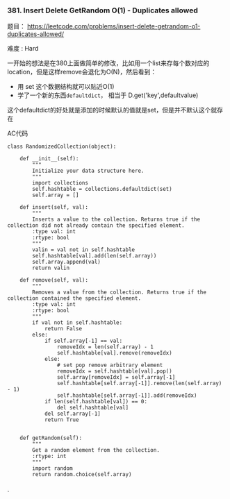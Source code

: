 ### 381. Insert Delete GetRandom O(1) - Duplicates allowed



题目： 
<https://leetcode.com/problems/insert-delete-getrandom-o1-duplicates-allowed/>



难度 : Hard



一开始的想法是在380上面做简单的修改，比如用一个list来存每个数对应的location，但是这样remove会退化为O(N)，然后看到：

- 用 set 这个数据结构就可以贴近O(1)
- 学了一个新的东西`defaultdict`， 相当于 D.get('key',defaultvalue)



这个defaultdict的好处就是添加的时候默认的值就是set，但是并不默认这个就存在



AC代码

```
class RandomizedCollection(object):

    def __init__(self):
        """
        Initialize your data structure here.
        """
        import collections
        self.hashtable = collections.defaultdict(set)
        self.array = []

    def insert(self, val):
        """
        Inserts a value to the collection. Returns true if the collection did not already contain the specified element.
        :type val: int
        :rtype: bool
        """
        valin = val not in self.hashtable
        self.hashtable[val].add(len(self.array))
        self.array.append(val)
        return valin 

    def remove(self, val):
        """
        Removes a value from the collection. Returns true if the collection contained the specified element.
        :type val: int
        :rtype: bool
        """
        if val not in self.hashtable:
            return False
        else:
            if self.array[-1] == val:
                removeIdx = len(self.array) - 1
                self.hashtable[val].remove(removeIdx)
            else:
                # set pop remove arbitrary element
                removeIdx = self.hashtable[val].pop()
                self.array[removeIdx] = self.array[-1]
                self.hashtable[self.array[-1]].remove(len(self.array) - 1)
                self.hashtable[self.array[-1]].add(removeIdx)
            if len(self.hashtable[val]) == 0:
                del self.hashtable[val]
            del self.array[-1]
            return True
        

    def getRandom(self):
        """
        Get a random element from the collection.
        :rtype: int
        """
        import random
        return random.choice(self.array)
        
```

`